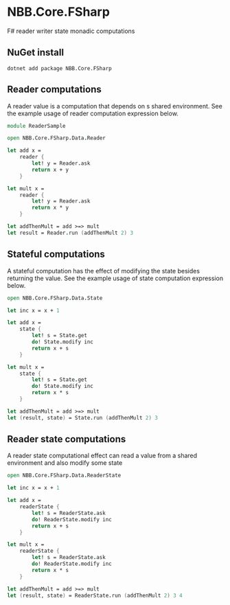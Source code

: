 # NBB.Core.FSharp

F# reader writer state monadic computations

## NuGet install
```
dotnet add package NBB.Core.FSharp
```

## Reader computations
A reader value is a computation that depends on s shared environment. See the example usage of reader computation expression below.

```fsharp
module ReaderSample

open NBB.Core.FSharp.Data.Reader

let add x = 
    reader {
        let! y = Reader.ask
        return x + y
    }

let mult x = 
    reader {
        let! y = Reader.ask
        return x * y
    }

let addThenMult = add >=> mult
let result = Reader.run (addThenMult 2) 3
```

## Stateful computations
A stateful computation has the effect of modifying the state besides returning the value. See the example usage of state computation expression below.

```fsharp
open NBB.Core.FSharp.Data.State

let inc x = x + 1

let add x = 
    state {
        let! s = State.get
        do! State.modify inc
        return x + s
    }

let mult x = 
    state {
        let! s = State.get
        do! State.modify inc
        return x * s
    }

let addThenMult = add >=> mult
let (result, state) = State.run (addThenMult 2) 3
```

## Reader state computations
A reader state computational effect can read a value from a shared environment and also modify some state

```fsharp
open NBB.Core.FSharp.Data.ReaderState

let inc x = x + 1

let add x = 
    readerState {
        let! s = ReaderState.ask
        do! ReaderState.modify inc
        return x + s
    }

let mult x = 
    readerState {
        let! s = ReaderState.ask
        do! ReaderState.modify inc
        return x * s
    }

let addThenMult = add >=> mult
let (result, state) = ReaderState.run (addThenMult 2) 3 4
```